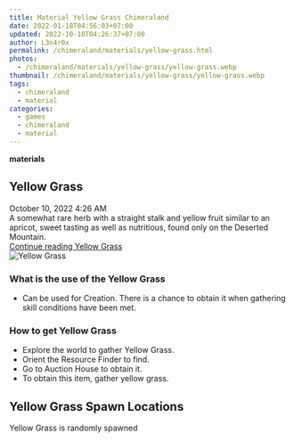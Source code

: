 ```yaml
---
title: Material Yellow Grass Chimeraland
date: 2022-01-18T04:56:03+07:00
updated: 2022-10-10T04:26:37+07:00
author: L3n4r0x
permalink: /chimeraland/materials/yellow-grass.html
photos:
  - /chimeraland/materials/yellow-grass/yellow-grass.webp
thumbnail: /chimeraland/materials/yellow-grass/yellow-grass.webp
tags:
  - chimeraland
  - material
categories:
  - games
  - chimeraland
  - material
---
```


<link
  rel="stylesheet"
  href="https://rawcdn.githack.com/dimaslanjaka/Web-Manajemen/870a349/css/bootstrap-5-3-0-alpha3-wrapper.css"
/>
<section id="bootstrap-wrapper">
  <div data-bs-theme="dark">
    <div
      class="row g-0 border rounded overflow-hidden flex-md-row mb-4 shadow-sm position-relative bg-dark text-light"
    >
      <div class="col p-4 d-flex flex-column position-static">
        <strong class="d-inline-block mb-2 text-success">materials</strong>
        <h2 class="mb-0">Yellow Grass</h2>
        <div class="mb-1 text-muted">October 10, 2022 4:26 AM</div>
        <div class="mb-2 border p-1">
          A somewhat rare herb with a straight stalk and yellow fruit similar to
          an apricot, sweet tasting as well as nutritious, found only on the
          Deserted Mountain.
        </div>
        <a
          href="/chimeraland/materials/yellow-grass.html"
          class="stretched-link d-none text-primary"
          >Continue reading Yellow Grass</a
        >
      </div>
      <div class="col-auto d-none d-md-block d-lg-block">
        <img
          src="https://www.webmanajemen.com/chimeraland/materials/yellow-grass/yellow-grass.webp"
          alt="Yellow Grass"
        />
      </div>
    </div>
    <div class="row">
      <div class="col-lg-6 col-12 mb-2">
        <div class="card">
          <div class="card-body">
            <h3 class="card-title">What is the use of the Yellow Grass</h3>
            <div class="card-text">
              <ul>
                <li>
                  Can be used for Creation. There is a chance to obtain it when
                  gathering skill conditions have been met.
                </li>
              </ul>
            </div>
          </div>
        </div>
      </div>
      <div class="col-lg-6 col-12 mb-2">
        <div class="card">
          <div class="card-body">
            <h3 class="card-title">How to get Yellow Grass</h3>
            <div class="card-text">
              <ul>
                <li>Explore the world to gather Yellow Grass.</li>
                <li>Orient the Resource Finder to find.</li>
                <li>Go to Auction House to obtain it.</li>
                <li>To obtain this item, gather yellow grass.</li>
              </ul>
            </div>
          </div>
        </div>
      </div>
      <div class="col-12 mb-2">
        <h2>Yellow Grass Spawn Locations</h2>
        <p>Yellow Grass is randomly spawned</p>
      </div>
    </div>
  </div>
</section>